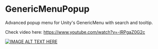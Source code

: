 # GenericMenuPopup

Advanced popup menu for Unity's GenericMenu with search and tooltip.

Check video here: https://www.youtube.com/watch?v=-lRPgaZ0G2c

[![IMAGE ALT TEXT HERE](https://img.youtube.com/vi/-lRPgaZ0G2c/0.jpg)](https://www.youtube.com/watch?v=-lRPgaZ0G2c)
